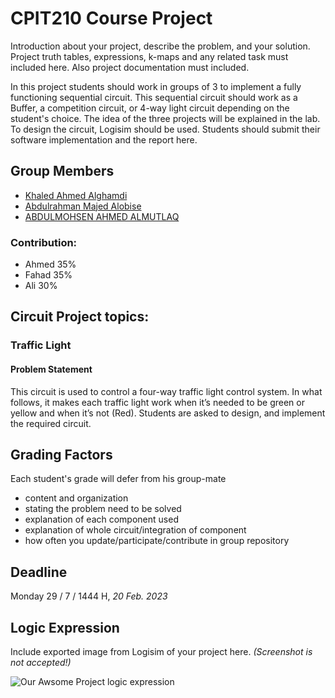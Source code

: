 # CPIT210 Course Project
Introduction about your project, describe the problem, and your solution. Project truth tables, expressions, k-maps and any related task must included here. Also project documentation must included.

In this project students should work in groups of 3 to implement a fully functioning sequential circuit. This sequential circuit should work as a Buffer, a competition circuit, or 4-way light circuit depending on the student's choice. The idea of the three projects will be explained in the lab. To design the circuit, Logisim should be used. Students should submit their software implementation and the report here. 

## Group Members
[comment]: <> (each group memeber should write his first, middle and last name with link to his GitHub account)
- [Khaled Ahmed Alghamdi](https://github.com/KhaledAhmedALghamdi)
- [Abdulrahman Majed Alobise](https://github.com/dahmoni1211)
- [ABDULMOHSEN AHMED ALMUTLAQ](https://github.com/Abdulmohsen-almutlaq)

[comment]: <> (Students should include the contribution percentage of each group member.)
[comment]: <> (Example:)
### Contribution:
- Ahmed 35%
- Fahad 35%
- Ali 30%

## Circuit Project topics:

[comment]: <> (Traffic Light)


### Traffic Light
#### Problem Statement
This circuit is used to control a four-way traffic light control system. In what follows, it makes each traffic light work when it’s needed to be green or yellow and when it’s not (Red). Students are asked to design, and implement the required circuit.

## Grading Factors
Each student's grade will defer from his group-mate 
- content and organization
- stating the problem need to be solved
- explanation of each component used
- explanation of whole circuit/integration of component
- how often you update/participate/contribute in group repository

## Deadline
Monday 29 / 7 / 1444 H, *20 Feb. 2023*

## Logic Expression
Include exported image from Logisim of your project here. *(Screenshot is not accepted!)*

![Our Awsome Project logic expression](/images/logic-expression.png)

